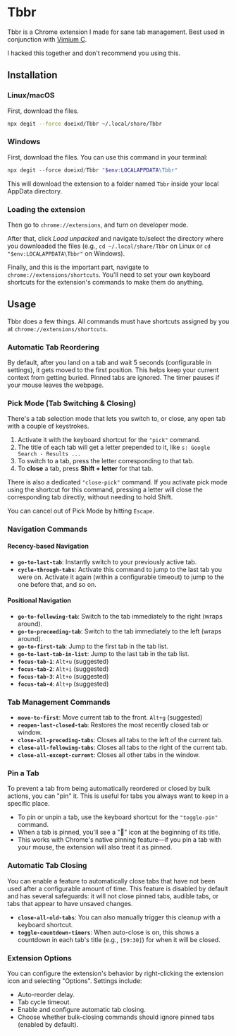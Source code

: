 # Tbbr

Tbbr is a Chrome extension I made for sane tab management. Best used in conjunction with [Vimium C](https://github.com/gdh1995/vimium-c).

I hacked this together and don't recommend you using this.

## Installation

### Linux/macOS

First, download the files.
```sh
npx degit --force doeixd/Tbbr ~/.local/share/Tbbr
```

### Windows

First, download the files. You can use this command in your terminal:
```powershell
npx degit --force doeixd/Tbbr "$env:LOCALAPPDATA\Tbbr"
```
This will download the extension to a folder named `Tbbr` inside your local AppData directory.

### Loading the extension

Then go to `chrome://extensions`, and turn on developer mode.

After that, click *Load unpacked* and navigate to/select the directory where you downloaded the files (e.g., `cd ~/.local/share/Tbbr` on Linux or `cd "$env:LOCALAPPDATA\Tbbr"` on Windows).

Finally, and this is the important part, navigate to `chrome://extensions/shortcuts`. You'll need to set your own keyboard shortcuts for the extension's commands to make them do anything.

## Usage

Tbbr does a few things. All commands must have shortcuts assigned by you at `chrome://extensions/shortcuts`.

### Automatic Tab Reordering

By default, after you land on a tab and wait 5 seconds (configurable in settings), it gets moved to the first position. This helps keep your current context from getting buried. Pinned tabs are ignored. The timer pauses if your mouse leaves the webpage.

### Pick Mode (Tab Switching & Closing)

There's a tab selection mode that lets you switch to, or close, any open tab with a couple of keystrokes.
1.  Activate it with the keyboard shortcut for the `"pick"` command.
2.  The title of each tab will get a letter prepended to it, like `s: Google Search - Results ...`
3.  To switch to a tab, press the letter corresponding to that tab.
4.  To **close** a tab, press **Shift + letter** for that tab.

There is also a dedicated `"close-pick"` command. If you activate pick mode using the shortcut for this command, pressing a letter will close the corresponding tab directly, without needing to hold Shift.

You can cancel out of Pick Mode by hitting `Escape`.

### Navigation Commands

#### Recency-based Navigation
*   **`go-to-last-tab`**: Instantly switch to your previously active tab.
*   **`cycle-through-tabs`**: Activate this command to jump to the last tab you were on. Activate it again (within a configurable timeout) to jump to the one before that, and so on.

#### Positional Navigation
*   **`go-to-following-tab`**: Switch to the tab immediately to the right (wraps around).
*   **`go-to-preceeding-tab`**: Switch to the tab immediately to the left (wraps around).
*   **`go-to-first-tab`**: Jump to the first tab in the tab list.
*   **`go-to-last-tab-in-list`**: Jump to the last tab in the tab list.
*   **`focus-tab-1`**: `Alt+u` (suggested)
*   **`focus-tab-2`**: `Alt+i` (suggested)
*   **`focus-tab-3`**: `Alt+o` (suggested)
*   **`focus-tab-4`**: `Alt+p` (suggested)

### Tab Management Commands

*   **`move-to-first`**: Move current tab to the front. `Alt+g` (suggested)
*   **`reopen-last-closed-tab`**: Restores the most recently closed tab or window.
*   **`close-all-preceding-tabs`**: Closes all tabs to the left of the current tab.
*   **`close-all-following-tabs`**: Closes all tabs to the right of the current tab.
*   **`close-all-except-current`**: Closes all other tabs in the window.

### Pin a Tab

To prevent a tab from being automatically reordered or closed by bulk actions, you can "pin" it. This is useful for tabs you always want to keep in a specific place.

*   To pin or unpin a tab, use the keyboard shortcut for the `"toggle-pin"` command.
*   When a tab is pinned, you'll see a "📌" icon at the beginning of its title.
*   This works with Chrome's native pinning feature—if you pin a tab with your mouse, the extension will also treat it as pinned.

### Automatic Tab Closing

You can enable a feature to automatically close tabs that have not been used after a configurable amount of time. This feature is disabled by default and has several safeguards: it will not close pinned tabs, audible tabs, or tabs that appear to have unsaved changes.

*   **`close-all-old-tabs`**: You can also manually trigger this cleanup with a keyboard shortcut.
*   **`toggle-countdown-timers`**: When auto-close is on, this shows a countdown in each tab's title (e.g., `[59:30]`) for when it will be closed.

### Extension Options

You can configure the extension's behavior by right-clicking the extension icon and selecting "Options". Settings include:
*   Auto-reorder delay.
*   Tab cycle timeout.
*   Enable and configure automatic tab closing.
*   Choose whether bulk-closing commands should ignore pinned tabs (enabled by default).

